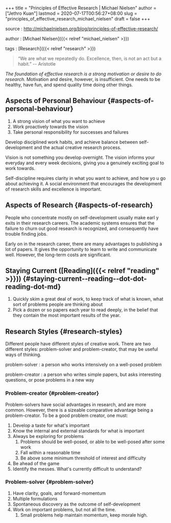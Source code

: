 +++
title = "Principles of Effective Research | Michael Nielsen"
author = ["Jethro Kuan"]
lastmod = 2020-07-17T00:56:27+08:00
slug = "principles_of_effective_research_michael_nielsen"
draft = false
+++

source
: <http://michaelnielsen.org/blog/principles-of-effective-research/>

author
: [Michael Nielsen]({{< relref "michael_nielsen" >}})

tags
: [Research]({{< relref "research" >}})

> “We are what we repeatedly do. Excellence, then, is not an act but a habit.” -- Aristotle

_The foundation of effective research is a strong motivation or desire to do research._ Motivation and desire, however, is insufficient. One needs to be healthy, have fun, and spend quality time doing other things.

## Aspects of Personal Behaviour {#aspects-of-personal-behaviour}

1.  A strong vision of what you want to achieve
2.  Work proactively towards the vision
3.  Take personal responsibility for successes and failures

Develop disciplined work habits, and achieve balance between self-development and the actual creative research process.

Vision is not something you develop overnight. The vision informs your everyday and every week decisions, giving you a genuinely exciting goal to work towards.

Self-discipline requires clarity in what you want to achieve, and how yo u go about achieving it. A social environment that encourages the development of research skills and excellence is important.

## Aspects of Research {#aspects-of-research}

People who concentrate mostly on self-development usually make earl y exits in their research careers. The academic systems ensures that the failure to churn out good research is recognized, and consequently have trouble finding jobs.

Early on in the research career, there are many advantages to publishing a lot of papers. It gives the opportunity to learn to write and communicate well. However, the long-term costs are significant.

## Staying Current ([Reading]({{< relref "reading" >}})) {#staying-current--reading--dot-dot-reading-dot-md}

1.  Quickly skim a great deal of work, to keep track of what is known, what sort of problems people are thinking about
2.  Pick a dozen or so papers each year to read deeply, in the belief that they contain the most important results of the year.

## Research Styles {#research-styles}

Different people have different styles of creative work. There are two different styles: problem-solver and problem-creator, that may be useful ways of thinking.

problem-solver
: a person who works intensively on a well-posed
problem

problem-creator
: a person who writes simple papers, but asks
interesting questions, or pose problems in a new way

### Problem-creator {#problem-creator}

Problem-solvers have social advantages in research, and are more common. However, there is a sizeable comparative advantage being a problem-creator. To be a good problem creator, one must:

1.  Develop a taste for what's important
2.  Know the internal and external standards for what is important
3.  Always be exploring for problems
    1.  Problems should be well-posed, or able to be well-posed after some work
    2.  Fall within a reasonable time
    3.  Be above some minimum threshold of interest and difficulty
4.  Be ahead of the game
5.  Identify the messes. What's currently difficult to understand?

### Problem-solver {#problem-solver}

1.  Have clarity, goals, and forward-momentum
2.  Multiple formulations
3.  Spontaneous discovery as the outcome of self-development
4.  Work on important problems, but not all the time.
    1.  Small problems help maintain momentum, keep morale high.
